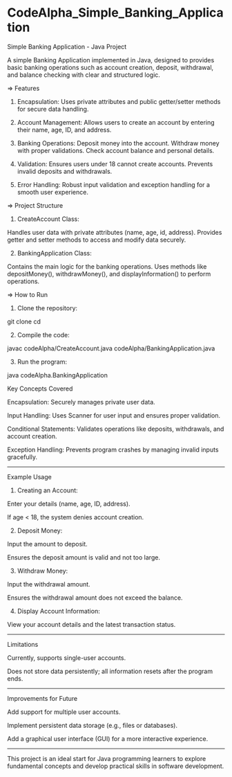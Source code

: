 # CodeAlpha_Simple_Banking_Application

Simple Banking Application - Java Project

A simple Banking Application implemented in Java, designed to provides basic banking operations such as account creation, deposit, withdrawal, and balance checking with clear and structured logic.


=> Features 

1. Encapsulation: Uses private attributes and public getter/setter methods for secure data handling.

2. Account Management: Allows users to create an account by entering their name, age, ID, and address.

3. Banking Operations: Deposit money into the account. Withdraw money with proper validations. Check account balance and personal details.

4. Validation: Ensures users under 18 cannot create accounts. Prevents invalid deposits and withdrawals.

5. Error Handling: Robust input validation and exception handling for a smooth user experience.


=> Project Structure

1. CreateAccount Class:

Handles user data with private attributes (name, age, id, address).
Provides getter and setter methods to access and modify data securely.

2. BankingApplication Class:

Contains the main logic for the banking operations.
Uses methods like depositMoney(), withdrawMoney(), and displayInformation() to perform operations.


=> How to Run

1. Clone the repository:

git clone <repository-link>
cd <repository-directory>


2. Compile the code:

javac codeAlpha/CreateAccount.java codeAlpha/BankingApplication.java


3. Run the program:

java codeAlpha.BankingApplication


Key Concepts Covered

Encapsulation: Securely manages private user data.

Input Handling: Uses Scanner for user input and ensures proper validation.

Conditional Statements: Validates operations like deposits, withdrawals, and account creation.

Exception Handling: Prevents program crashes by managing invalid inputs gracefully.



---

Example Usage

1. Creating an Account:

Enter your details (name, age, ID, address).

If age < 18, the system denies account creation.



2. Deposit Money:

Input the amount to deposit.

Ensures the deposit amount is valid and not too large.



3. Withdraw Money:

Input the withdrawal amount.

Ensures the withdrawal amount does not exceed the balance.



4. Display Account Information:

View your account details and the latest transaction status.





---

Limitations

Currently, supports single-user accounts.

Does not store data persistently; all information resets after the program ends.



---

Improvements for Future

Add support for multiple user accounts.

Implement persistent data storage (e.g., files or databases).

Add a graphical user interface (GUI) for a more interactive experience.



---

This project is an ideal start for Java programming learners to explore fundamental concepts and develop practical skills in software development.

